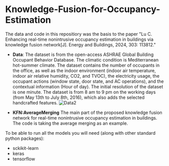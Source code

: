 # Knowledge-Fusion-for-Occupancy-Estimation
The data and code in this repositiory was the basis to the paper "Lu C. Enhancing real-time nonintrusive occupancy estimation in buildings via knowledge fusion network[J]. Energy and Buildings, 2024, 303: 113812."

* **Data**:
  The dataset is from the open-access ASHRAE Global Building Occupant Behavior Database. The climatic condition is Mediterranean hot-summer climate. The dataset contains the number of occupants in the office, as well as the indoor environment (indoor air temperature, indoor air relative humidity, CO2, and TVOC), the electricity usage, the occupant actions (window state, door state, and AC operations), and the contextual information (Hour of day). The initial resolution of the dataset is one minute. The dataset is from 8 am to 9 pm on the working days (from May 13th to July 8th, 2016), which also adds the selected handcrafted features.
![Data2](https://github.com/user-attachments/assets/d8c99538-c7f9-4012-99e8-1ec050d603b7)

* **KFN:AverageMerging**
  The main part of the proposed knowledge fusion network for real-time nonintrusive occupancy estimation in buildings. The code is taking the average merging as an example.

To be able to run all the models you will need (along with other standard python packages):
  * sckikit-learn
  * keras
  * tensorflow
